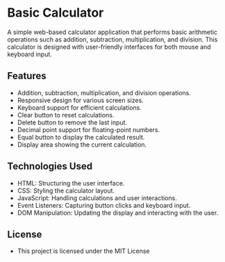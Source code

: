 # Basic Calculator

A simple web-based calculator application that performs basic arithmetic operations such as addition, subtraction, multiplication, and division. This calculator is designed with user-friendly interfaces for both mouse and keyboard input.

## Features

- Addition, subtraction, multiplication, and division operations.
- Responsive design for various screen sizes.
- Keyboard support for efficient calculations.
- Clear button to reset calculations.
- Delete button to remove the last input.
- Decimal point support for floating-point numbers.
- Equal button to display the calculated result.
- Display area showing the current calculation.

## Technologies Used

- HTML: Structuring the user interface.
- CSS: Styling the calculator layout.
- JavaScript: Handling calculations and user interactions.
- Event Listeners: Capturing button clicks and keyboard input.
- DOM Manipulation: Updating the display and interacting with the user.

## License

- This project is licensed under the MIT License
